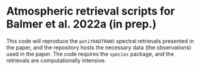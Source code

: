 # Atmospheric retrieval scripts for Balmer et al. 2022a (in prep.)

This code will reproduce the ```petitRADTRANS``` spectral retrievals presented in the paper, and the repository hosts the necessary data (the observations) used in the paper. The code requires the ```species``` package, and the retrievals are computationally intensive.
